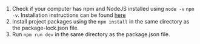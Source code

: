 1. Check if your computer has npm and NodeJS installed using `node -v` `npm -v`. Installation instructions can be found [here](https://docs.npmjs.com/downloading-and-installing-node-js-and-npm)
2. Install project packages using the `npm install` in the same directory as the package-lock.json file. 
3. Run `npm run dev` in the same directory as the package.json file.